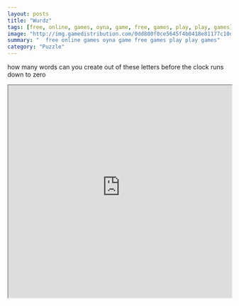 ```yaml
---
layout: posts
title: "Wurdz"
tags: [free, online, games, oyna, game, free, games, play, play, games]
image: "http://img.gamedistribution.com/0dd800f0ce5645f4b0418e81177c10dc.jpg"
summary: "  free online games oyna game free games play play games"
category: "Puzzle"
---
```


how many words can you create out of these letters before the clock runs down to zero

<iframe width="100%" height="480px;" src="http://flash.gamedistribution.com?game=0dd800f0ce5645f4b0418e81177c10dc"></iframe>